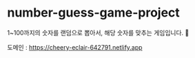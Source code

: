 # number-guess-game-project
1~100까지의 숫자를 랜덤으로 뽑아서, 해당 숫자를 맞추는 게임입니다. 💟


도메인 : https://cheery-eclair-642791.netlify.app
